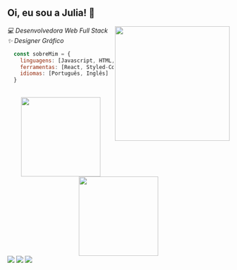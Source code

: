 <h2>Oi, eu sou a Julia! 🌟</h2>
<img align='right' src="https://i.ibb.co/Mk37StM/Work-from-home-ai-1.png" width="260" />
<p><em>💻 Desenvolvedora Web Full Stack <br /> ✨ Designer Gráfico</p></em>

```javascript
  const sobreMim = {
    linguagens: [Javascript, HTML, CSS, Typescript],
    ferramentas: [React, Styled-Components, Node],
    idiomas: [Português, Inglês]
  }
```

<br />

<div align="center">
  <a href="https://github.com/juliacortez">
  <img height="180em" src="https://github-readme-stats.vercel.app/api?username=juliacortez&show_icons=true&theme=calm&include_all_commits=true&count_private=true"/>
  <img height="180em" src="https://github-readme-stats.vercel.app/api/top-langs/?username=juliacortez&layout=compact&langs_count=7&theme=calm"/>
</div>
  
 <div> 
  <a href="https://www.linkedin.com/in/juliacortez-98/" target="_blank"><img src="https://img.shields.io/badge/LinkedIn-0077B5?style=for-the-badge&logo=linkedin&logoColor=white" target="_blank"></a>
   <a href="https://www.linkedin.com/in/juliacortez-98/" target="_blank"><img src="https://img.shields.io/badge/Gmail-D14836?style=for-the-badge&logo=gmail&logoColor=white" target="_blank"></a>
   <a href = "mailto:juliacortez984@gmail.com"><img src="https://img.shields.io/badge/-Gmail-%23333?style=for-the-badge&logo=gmail&logoColor=white" target="_blank"></a>
  </div>
